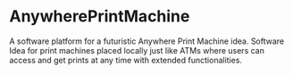 # AnywherePrintMachine
A software platform for a futuristic Anywhere Print Machine idea. Software Idea for print machines placed locally just like ATMs where users can access and get prints at any time with extended functionalities.
